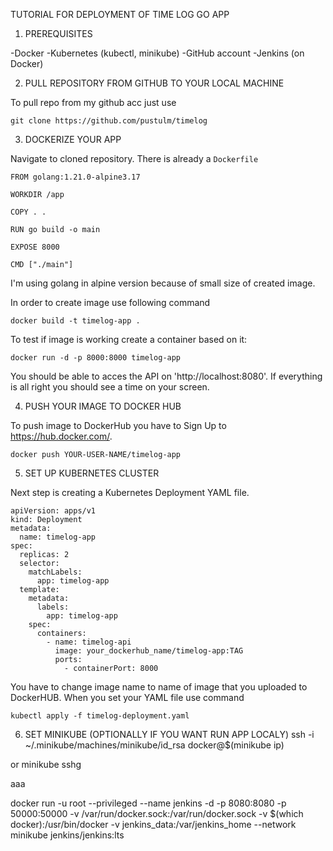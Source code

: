 TUTORIAL FOR DEPLOYMENT OF TIME LOG GO APP

1. PREREQUISITES

-Docker
-Kubernetes (kubectl, minikube)
-GitHub account
-Jenkins (on Docker)

2. PULL REPOSITORY FROM GITHUB TO YOUR LOCAL MACHINE

To pull repo from my github acc just use 

```
git clone https://github.com/pustulm/timelog
```

3. DOCKERIZE YOUR APP

Navigate to cloned repository. There is already a `Dockerfile`

```
FROM golang:1.21.0-alpine3.17

WORKDIR /app

COPY . .

RUN go build -o main

EXPOSE 8000

CMD ["./main"]
```

I'm using golang in alpine version because of small size of created image.

In order to create image use following command 

```
docker build -t timelog-app .

```

To test if image is working create a container based on it:

```
docker run -d -p 8000:8000 timelog-app
```

You should be able to acces the API on 'http://localhost:8080'. If everything is all right you should see a time on your screen.

4. PUSH YOUR IMAGE TO DOCKER HUB

To push image to DockerHub you have to Sign Up to https://hub.docker.com/.

```
docker push YOUR-USER-NAME/timelog-app
```

5. SET UP KUBERNETES CLUSTER

Next step is creating a Kubernetes Deployment YAML file.

```
apiVersion: apps/v1
kind: Deployment
metadata:
  name: timelog-app
spec:
  replicas: 2
  selector:
    matchLabels:
      app: timelog-app
  template:
    metadata:
      labels:
        app: timelog-app
    spec:
      containers:
        - name: timelog-api
          image: your_dockerhub_name/timelog-app:TAG
          ports:
            - containerPort: 8000
````

You have to change image name to name of image that you uploaded to DockerHUB. When you set your YAML file use command 

```
kubectl apply -f timelog-deployment.yaml
```

6. SET MINIKUBE (OPTIONALLY IF YOU WANT RUN APP LOCALY)
 ssh -i ~/.minikube/machines/minikube/id_rsa docker@$(minikube ip)
 
 or minikube sshg

aaa

docker run -u root --privileged --name jenkins -d -p 8080:8080 -p 50000:50000 -v /var/run/docker.sock:/var/run/docker.sock -v $(which docker):/usr/bin/docker -v jenkins_data:/var/jenkins_home --network minikube jenkins/jenkins:lts
